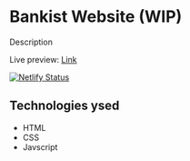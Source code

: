 # Bankist Website (WIP)

Description

Live preview: [Link](https://bankist-web.darshanvaishya.xyz/)

[![Netlify Status](https://api.netlify.com/api/v1/badges/7f560470-5c67-4cc8-a0c0-89b891665483/deploy-status)](https://app.netlify.com/sites/pensive-ramanujan-f44c07/deploys)

## Technologies ysed

- HTML
- CSS
- Javscript

